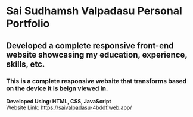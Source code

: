 # Sai Sudhamsh Valpadasu Personal Portfolio
## Developed a complete responsive front-end website showcasing my education, experience, skills, etc.
### This is a complete responsive website that transforms based on the device it is beign viewed in.
**Developed Using: HTML, CSS, JavaScript**<br>
Website Link: https://saivalpadasu-4bddf.web.app/
